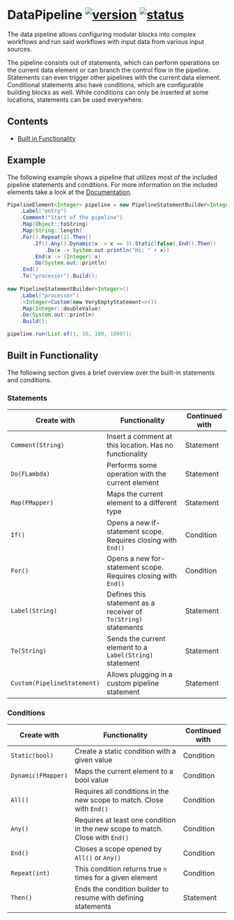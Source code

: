 # DataPipeline [![version](https://img.shields.io/badge/0.0.1-grey.svg)](https://semver.org) [![status](https://img.shields.io/badge/development-red.svg)](https://semver.org)

The data pipeline allows configuring modular blocks into complex workflows and run said workflows with input data from various input sources.

The pipeline consists out of statements, which can perform operations on the current data element or can branch the control flow in the pipeline. Statements can even trigger other pipelines with the current data element. Conditional statements also have conditions, which are configurable building blocks as well. While conditions can only be inserted at some locations, statements can be used everywhere.

## Contents

- [Built in Functionality](#built-in-functionality)

## Example

The following example shows a pipeline that utilizes most of the included pipeline statements and conditions. For more information on the included elements take a look at the [Documentation](#built-in-functionality).

```java
PipelineElement<Integer> pipeline = new PipelineStatementBuilder<Integer>()
    .Label("entry")
    .Comment("Start of the pipeline")
    .Map(Object::toString)
    .Map(String::length)
    .For().Repeat(2).Then()
        .If().Any().Dynamic(x -> x == 3).Static(false).End().Then()
            .Do(x -> System.out.println("Hi: " + x))
        .End(x -> (Integer) x)
        .Do(System.out::println)
    .End()
    .To("processor").Build();
  
new PipelineStatementBuilder<Integer>()
    .Label("processor")
    .<Integer>Custom(new VeryEmptyStatement<>())
    .Map(Integer::doubleValue)
    .Do(System.out::println)
    .Build();

pipeline.run(List.of(1, 10, 100, 1000));
```

## Built in Functionality

The following section gives a brief overview over the built-in statements and conditions.

### Statements

 |    Create with   |        Functionality                                           |   Continued with  |
 | ---------------- | -------------------------------------------------------------- | ----------------- |
 | `Comment(String)`| Insert a comment at this location. Has no functionality        | Statement         |
 | `Do(FLambda)`    | Performs some operation with the current element               | Statement         |
 | `Map(FMapper)`   | Maps the current element to a different type                   | Statement         |
 | `If()`           | Opens a new if-statement scope. Requires closing with `End()`  | Condition         |
 | `For()`          | Opens a new for-statement scope. Requires closing with `End()` | Condition         |
 | `Label(String)`  | Defines this statement as a receiver of `To(String)` statements| Statement         |
 | `To(String)`     | Sends the current element to a `Label(String)` statement       | Statement         |
 | `Custom(PipelineStatement)`| Allows plugging in a custom pipeline statement       | Statement         |
 
### Conditions

 |    Create with   |        Functionality                                           |   Continued with  |
 | ---------------- | -------------------------------------------------------------- | ----------------- |
 | `Static(bool)`   | Create a static condition with a given value                   | Condition         |
 | `Dynamic(FMapper)`| Maps the current element to a bool value                      | Condition         |
 | `All()`          | Requires all conditions in the new scope to match. Close with `End()`| Condition   |
 | `Any()`          | Requires at least one condition in the new scope to match. Close with `End()`| Condition|
 | `End()`          | Closes a scope opened by `All()` or `Any()`                    | Condition         |
 | `Repeat(int)`    | This condition returns true `n` times for a given element      | Condition         |
 | `Then()`         | Ends the condition builder to resume with defining statements  | Statement         |
 
